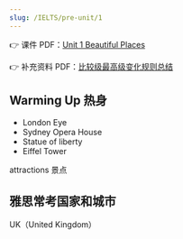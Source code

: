 ```yaml
---
slug: /IELTS/pre-unit/1
---
```



👉 课件 PDF：[Unit 1 Beautiful Places](./Unit%201%20Beautiful%20Places.pdf)

👉 补充资料 PDF：[比较级最高级变化规则总结](./Comparative%20Superlative%20Rules%20Summary.pdf)



## Warming Up 热身

- London Eye
- Sydney Opera House
- Statue of liberty
- Eiffel Tower

attractions 景点

## 雅思常考国家和城市

UK（United Kingdom）

